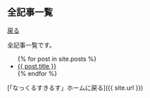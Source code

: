 ## 全記事一覧

<a href="#" onclick="history.back(); return false;">戻る</a> 

全記事一覧です。

<ul>
  {% for post in site.posts %}
    <li>
      <a href="{{ post.url }}">{{ post.title }}</a>
    </li>
  {% endfor %}
</ul>

 [「なっくるすきるす」ホームに戻る]({{ site.url }}) 
